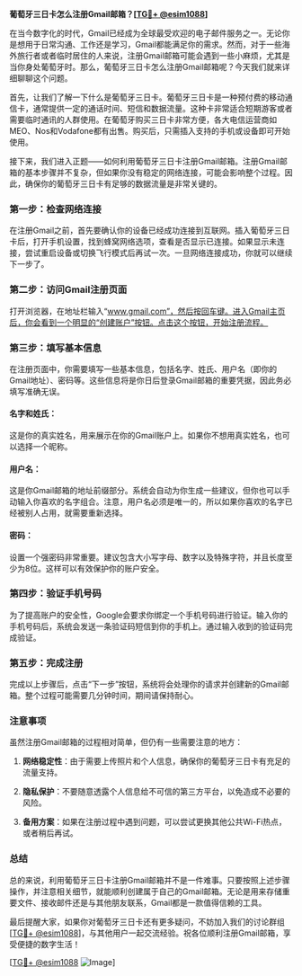 **葡萄牙三日卡怎么注册Gmail邮箱？[[TG💪+ @esim1088](https://t.me/s/esim1088)]**

在当今数字化的时代，Gmail已经成为全球最受欢迎的电子邮件服务之一。无论你是想用于日常沟通、工作还是学习，Gmail都能满足你的需求。然而，对于一些海外旅行者或者临时居住的人来说，注册Gmail邮箱可能会遇到一些小麻烦，尤其是当你身处葡萄牙时。那么，葡萄牙三日卡怎么注册Gmail邮箱呢？今天我们就来详细聊聊这个问题。

首先，让我们了解一下什么是葡萄牙三日卡。葡萄牙三日卡是一种预付费的移动通信卡，通常提供一定的通话时间、短信和数据流量。这种卡非常适合短期游客或者需要临时通讯的人群使用。在葡萄牙购买三日卡非常方便，各大电信运营商如MEO、Nos和Vodafone都有出售。购买后，只需插入支持的手机或设备即可开始使用。

接下来，我们进入正题——如何利用葡萄牙三日卡注册Gmail邮箱。注册Gmail邮箱的基本步骤并不复杂，但如果你没有稳定的网络连接，可能会影响整个过程。因此，确保你的葡萄牙三日卡有足够的数据流量是非常关键的。

### 第一步：检查网络连接

在注册Gmail之前，首先要确认你的设备已经成功连接到互联网。插入葡萄牙三日卡后，打开手机设置，找到蜂窝网络选项，查看是否显示已连接。如果显示未连接，尝试重启设备或切换飞行模式后再试一次。一旦网络连接成功，你就可以继续下一步了。

### 第二步：访问Gmail注册页面

打开浏览器，在地址栏输入“www.gmail.com”，然后按回车键。进入Gmail主页后，你会看到一个明显的“创建账户”按钮。点击这个按钮，开始注册流程。

### 第三步：填写基本信息

在注册页面中，你需要填写一些基本信息，包括名字、姓氏、用户名（即你的Gmail地址）、密码等。这些信息将是你日后登录Gmail邮箱的重要凭据，因此务必填写准确无误。

#### 名字和姓氏：
这是你的真实姓名，用来展示在你的Gmail账户上。如果你不想用真实姓名，也可以选择一个昵称。

#### 用户名：
这是你Gmail邮箱的地址前缀部分。系统会自动为你生成一些建议，但你也可以手动输入你喜欢的名字组合。注意，用户名必须是唯一的，所以如果你喜欢的名字已经被别人占用，就需要重新选择。

#### 密码：
设置一个强密码非常重要。建议包含大小写字母、数字以及特殊字符，并且长度至少为8位。这样可以有效保护你的账户安全。

### 第四步：验证手机号码

为了提高账户的安全性，Google会要求你绑定一个手机号码进行验证。输入你的手机号码后，系统会发送一条验证码短信到你的手机上。通过输入收到的验证码完成验证。

### 第五步：完成注册

完成以上步骤后，点击“下一步”按钮，系统将会处理你的请求并创建新的Gmail邮箱。整个过程可能需要几分钟时间，期间请保持耐心。

### 注意事项

虽然注册Gmail邮箱的过程相对简单，但仍有一些需要注意的地方：

1. **网络稳定性**：由于需要上传照片和个人信息，确保你的葡萄牙三日卡有充足的流量支持。
   
2. **隐私保护**：不要随意透露个人信息给不可信的第三方平台，以免造成不必要的风险。

3. **备用方案**：如果在注册过程中遇到问题，可以尝试更换其他公共Wi-Fi热点，或者稍后再试。

### 总结

总的来说，利用葡萄牙三日卡注册Gmail邮箱并不是一件难事。只要按照上述步骤操作，并注意相关细节，就能顺利创建属于自己的Gmail邮箱。无论是用来存储重要文件、接收邮件还是与其他朋友联系，Gmail都是一款值得信赖的工具。

最后提醒大家，如果你对葡萄牙三日卡还有更多疑问，不妨加入我们的讨论群组[[TG💪+ @esim1088](https://t.me/s/esim1088)]，与其他用户一起交流经验。祝各位顺利注册Gmail邮箱，享受便捷的数字生活！

[[TG💪+ @esim1088](https://t.me/s/esim1088) ![Image](https://i.postimg.cc/4NQfJmqS/Snipaste-2025-05-13-00-14-12.png)]